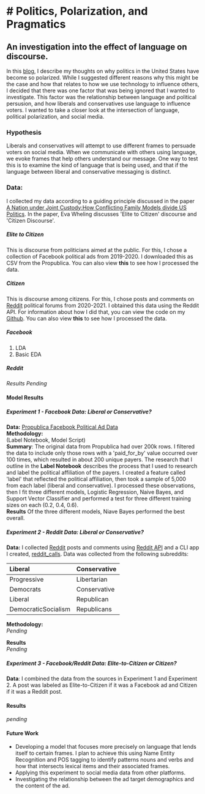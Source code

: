 # # Politics, Polarization, and Pragmatics
## An investigation into the effect of language on discourse.

In this [blog](https://github.com/christineegan42/capstone/blob/main/PoliticalPolarization.md), I describe my thoughts on why politics in the United States have become so polarized. While I suggested different reasons why this might be the case and how that relates to how we use technology to influence others, I decided that there was one factor that was being ignored that I wanted to investigate. This factor was the relationship between language and political persusion, and how liberals and conservatives use language to influence voters. I wanted to take a closer look at the intersection of language, political polarization, and social media. 

### Hypothesis
Liberals and conservatives will attempt to use different frames to persuade voters on social media. When we communicate with others using language, we evoke frames that help others understand our message. One way to test this is to examine the kind of language that is being used, and that if the language between liberal and conservative messaging is distinct.

###  Data:
I collected my data according to a guiding principle discussed in the paper [A Nation under Joint Custody:How Conflicting Family Models divide US Politics](https://digitalassets.lib.berkeley.edu/etd/ucb/text/Wehling_berkeley_0028E_13309.pdf). In the paper, Eva Wheling discusses 'Elite to Citizen' discourse and 'Citizen Discourse'.
##### Elite to Citizen
This is discourse from politicians aimed at the public. For this, I chose a collection of Facebook political ads from 2019-2020. I downloaded this as CSV from the Propublica. You can also view **this** to see how I processed the data.

##### Citizen
This is discourse among citizens. For this, I chose posts and comments on [Reddit](https://www.reddit.com/) political forums from 2020-2021. I obtained this data using the Reddit API. For information about how I did that, you can view the code on my [Github](https://github.com/christineegan42/reddit-calls). You can also view **this** to see how I processed the data.

##### Facebook
1. LDA
2. Basic EDA

##### Reddit
*Results Pending*

#### Model Results
##### Experiment 1 - Facebook Data: Liberal or Conservative?
**Data:** [Propublica Facebook Political Ad Data](https://www.propublica.org/datastore/dataset/political-advertisements-from-facebook)          
**Methodology:**    
(Label Notebook, Model Script)          
**Summary**: The original data from Propublica had over 200k rows. I filtered the data to include only those rows with a 'paid_for_by' value occurred over 100 times, which resulted in about 200 unique payers. The research that I outline in the **Label Notebook** describes the process that I used to research and label the political affiliation of the payers. I created a feature called 'label' that reflected the political affiliation, then took a sample of 5,000 from each label (liberal and conservative). I processed these observations, then I fit three different models, Logistic Regression, Naive Bayes, and Support Vector Classifier and performed a test for three different training sizes on each (0.2, 0.4, 0.6).       
**Results** Of the three different models, Niave Bayes performed the best overall. 


##### Experiment 2 - Reddit Data: Liberal or Conservative?
**Data:** I collected [Reddit](https://www.reddit.com/) posts and comments using [Reddit API](https://www.reddit.com/wiki/api) and a CLI app I created, [reddit_calls](https://github.com/christineegan42/reddit-calls). Data was collected from the following subreddits:     


| Liberal    | Conservative    |   
| :--------- | :-------------- |    
| Progressive | Libertarian   |   
| Democrats   | Conservative  |   
| Liberal     | Republican    |   
| DemocraticSocialism   | Republicans   |          

**Methodology:**      
*Pending*

**Results**    
*Pending*

##### Experiment 3 - Facebook/Reddit Data: Elite-to-Citizen  or Citizen?
**Data**: I combined the data from the sources in Experiment 1 and Experiment 2. A post was labeled as Elite-to-Citizen if it was a Facebook ad and Citizen if it was a Reddit post. 

#### Results
*pending*

#### Future Work
* Developing a model that focuses more precisely on language that lends itself to certain frames. I plan to achieve this using Name Entity Recognition and POS tagging to identify patterns nouns and verbs and how that intersects lexical items and their associated frames.
* Applying this experiment to social media data from other platforms.
* Investigating the relationship between the ad target demographics and the content of the ad. 
